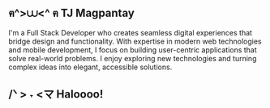 <h2> ฅ^>⩊<^ ฅ TJ Magpantay </h2>

I'm a Full Stack Developer who creates seamless digital experiences that bridge design and functionality. With expertise in modern web technologies and mobile development, I focus on building user-centric applications that solve real-world problems. I enjoy exploring new technologies and turning complex ideas into elegant, accessible solutions.

<h2> /ᐠ > ˕ <マ Haloooo! </h2>

